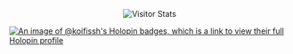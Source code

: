 <!--
<img align="left" height="150" src="https://github.com/koifissh/koifissh/assets/112574689/218755f0-f1c3-4101-a09b-c3b3fe4ce678"  />

<img align="center" height="150" src="https://github.com/koifissh/koifissh/assets/112574689/b62c2472-eb66-4740-84af-74e366abbe9d"  />
![output-onlinegiftools](https://github.com/koifissh/koifissh/assets/112574689/367dd36c-ae1d-4b79-b970-edcb1d401b81)
![output-onlinegiftools (1)](https://github.com/koifissh/koifissh/assets/112574689/218755f0-f1c3-4101-a09b-c3b3fe4ce678)
![lofi1 (1)](https://github.com/koifissh/koifissh/assets/112574689/827e40d2-dad2-414d-ba36-deb82b14b67e)


<h1 align="center">Daniel Huynh</h1>

###

<h1 align="center">C++ Dev</h1>

###
<h2 align="center">About Me</h2>

###

<div align="center">
<img width="656" alt="Screen_Shot_2023-11-09_at_12 44 41_AM-removebg-preview" src="https://github.com/koifissh/koifissh/assets/112574689/31c093f5-3b1f-4a34-923d-f1ba78428ec6">
</div>

<h3 align="left">Hi, I'm Daniel-a college student working on becoming a fullstack app developer. Wherever there is cool tech happening, I'll be there :)</h3>



<div align="center">
  <img width="666" alt="Search1" src="https://github.com/koifissh/koifissh/assets/112574689/ee241c4c-f75c-4e32-b0c4-e0547cee5d9e">
</div>

```
- 👋 Hi, I’m Daniel Huynh, a computer science major interested in full stack engineering.
- 🌱 I’m currently learning everything that comes my way
- 📫 You can contact me through my Linkedin: www.linkedin.com/in/2danielhuynh/
```


<h2 align="center">Projects</h2>

<div align="center">
  <a href="https://github.com/koifissh/Route-Search-Visualizer">
    <img src="https://svg.bookmark.style/api?url=https://github.com/koifissh/Route-Search-Visualizer&mode=dark&style=horizontal&align=center" alt="vue-command-palette">
  </a>
</div>


<div align="center">
  <a href="https://github.com/koifissh/Data-Project-HackARoo23">
    <img src="https://svg.bookmark.style/api?url=https://github.com/koifissh/Data-Project-HackARoo23&mode=dark&style=horizontal&align=center" alt="vue-command-palette">
  </a>
</div>

<div align="center">
  <a href="https://github.com/koifissh/GeneticAlgoSim">
    <img src="https://svg.bookmark.style/api?url=https://github.com/koifissh/GeneticAlgoSim&mode=dark&style=horizontal&align=center" alt="vue-command-palette">
  </a>
</div>

###

<h2 align="center">Stats</h2>

###

<div align="center">
 <img src="https://github-readme-activity-graph.vercel.app/graph?username=koifissh&theme=github-compact&hide_border=true)](https://github.com/koifissh/github-readme-activity-graph)" height="225" />
</div>

<div align="center">
  <img src="https://github-readme-stats.vercel.app/api?username=koifissh&hide_title=false&hide_rank=false&show_icons=true&include_all_commits=true&count_private=true&disable_animations=false&theme=github_dark&locale=en&hide_border=true&order=1" height="125" alt="stats graph"  />
  <img src="https://github-readme-stats.vercel.app/api/top-langs?username=koifissh&locale=en&hide_title=false&layout=compact&card_width=320&langs_count=5&theme=github_dark&hide_border=true&order=2" height="125" alt="languages graph"  />
</div>

###





<!--

###  [![vue-command-palette](<https://svg.bookmark.style/api?url=https://github.com/koifissh/CS303Assignment2-koifissh&mode=dark&style=horizontal&align=center>)](https://github.com/koifissh/CS303Assignment2-koifissh)

<img src="https://myreadme.vercel.app/api/embed/koifissh?panels=userstatistics,toprepositories,toplanguages,commitgraph" />
![lofi2](https://github.com/koifissh/koifissh/assets/112574689/0ea83c14-bf6c-463c-807a-cf4331399888)

![lofi1 (1)](https://github.com/koifissh/koifissh/assets/112574689/827e40d2-dad2-414d-ba36-deb82b14b67e)
![lofi1 (1)](https://github.com/koifissh/koifissh/assets/112574689/827e40d2-dad2-414d-ba36-deb82b14b67e)

![lofi1](https://github.com/koifissh/koifissh/assets/112574689/a920fef3-5c22-4408-b768-498b1379edd4)
<img align="left" height="200" src="https://github.com/koifissh/koifissh/assets/112574689/a920fef3-5c22-4408-b768-498b1379edd4"  />

###

<h1 align="left">Daniel Huynh</h1>

###

<p align="left">Hi, I'm Daniel-a college student working on becoming a fullstack app developer. Wherever there is cool tech, I'll be there :)</p>

###

<div align="left">
  <img src="https://github-readme-stats.vercel.app/api?username=koifissh&hide_title=false&hide_rank=true&show_icons=true&include_all_commits=true&count_private=true&disable_animations=false&theme=github_dark&locale=en&hide_border=true&order=1" height="150" alt="stats graph"  />
</div>

###

<div align="center">
  <img src="https://github-readme-stats.vercel.app/api/top-langs?username=koifissh&locale=en&hide_title=false&layout=compact&card_width=320&langs_count=5&theme=dracula&hide_border=false&order=2" height="150" alt="languages graph"  />
</div>

###










<h1 align="left">Daniel Huynh -@koifissh</h1> 
<div style="display: flex; align-items: center;">
  <img src="https://github.com/koifissh/koifissh/assets/112574689/1cb435ff-153f-41bf-b2ae-78ab42cc3eca">
  Hi, I'm Daniel-a college student working on becoming a fullstack app developer. Wherever there is cool tech, I'll be there.
</div>

<h3 align="left">Hi, I'm Daniel-a college student working on becoming a fullstack app developer. Wherever there is cool tech, I'll be there.</h3>


![ crop](https://github.com/koifissh/koifissh/assets/112574689/1cb435ff-153f-41bf-b2ae-78ab42cc3eca)














<img src="https://github.com/koifissh/koifissh/assets/112574689/001686b0-a9b3-461e-b433-c747538414da"/>
<img src=!"https://github.com/koifissh/koifissh/assets/112574689/2450cc74-a859-4881-8526-17d6d8437efc"/>

<h3 align="left">Languages and Tools:</h3>
<p align="left"> <a href="https://developer.android.com" target="_blank" rel="noreferrer"> <img src="https://raw.githubusercontent.com/devicons/devicon/master/icons/android/android-original-wordmark.svg" alt="android" width="40" height="40"/> </a> <a href="https://www.w3schools.com/cpp/" target="_blank" rel="noreferrer"> <img src="https://raw.githubusercontent.com/devicons/devicon/master/icons/cplusplus/cplusplus-original.svg" alt="cplusplus" width="40" height="40"/> </a> <a href="https://www.java.com" target="_blank" rel="noreferrer"> <img src="https://raw.githubusercontent.com/devicons/devicon/master/icons/java/java-original.svg" alt="java" width="40" height="40"/> </a> <a href="https://developer.mozilla.org/en-US/docs/Web/JavaScript" target="_blank" rel="noreferrer"> <img src="https://raw.githubusercontent.com/devicons/devicon/master/icons/javascript/javascript-original.svg" alt="javascript" width="40" height="40"/> </a> <a href="https://www.python.org" target="_blank" rel="noreferrer"> <img src="https://raw.githubusercontent.com/devicons/devicon/master/icons/python/python-original.svg" alt="python" width="40" height="40"/> </a> </p>


<p align="center">
  <img src="https://capsule-render.vercel.app/api?text=Hey%20Everyone!%F0%9F%95%B9%EF%B8%8F&fontColor=728FCE&animation=fadeIn&type=waving&color=gradient&height=100"/>
</p>

<h3 align="left">Connect with me:</h3>
<p align="left">
</p>

**koifissh/koifissh** is a ✨ _special_ ✨ repository because its `README.md` (this file) appears on your GitHub profile.

Here are some ideas to get you started:

- 🔭 I’m currently working on ...
- 🌱 I’m currently learning ...
- 👯 I’m looking to collaborate on ...
- 🤔 I’m looking for help with ...
- 💬 Ask me about ...
- 📫 How to reach me: ...
- 😄 Pronouns: ...
- ⚡ Fun fact: ...
-->

  <div align="center">
        <img alt="Visitor Stats" 
            src="https://widgetbite.com/stats/koifissh"/>  
    </div>

<!--[![Image of https://github.com/gayanvoice/my-profile-views-counter](https://github.com/gayanvoice/my-profile-views-counter/blob/master/svg/profile/badge.svg)](https://github.com/gayanvoice/my-profile-views-counter)-->

[![An image of @koifissh's Holopin badges, which is a link to view their full Holopin profile](https://holopin.me/koifissh)](https://holopin.io/@koifissh)

<!--![Visitor Count](https://profile-counter.glitch.me/{koifissh}/count.svg)-->

<!--<img src="https://widgetbite.com/banner?title=KoiFissh&subtitle=&backgroundpalette=none&fontpalette=none&titletransform=none&subtitletransform=none" width=100% height=100%/>-->


